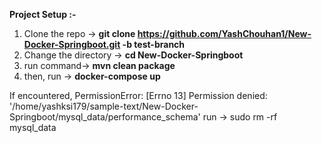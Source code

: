 <b>Project Setup :-</b>
<br>
1. Clone the repo -> <b>git clone https://github.com/YashChouhan1/New-Docker-Springboot.git -b test-branch</b> <br>
2. Change the directory -> <b>cd New-Docker-Springboot</b><br>
3. run command-> <b>mvn clean package</b><br>
4. then, run -> <b>docker-compose up</b>

If encountered, PermissionError: [Errno 13] Permission denied: '/home/yashksi179/sample-text/New-Docker-Springboot/mysql_data/performance_schema' run -> sudo rm -rf mysql_data

